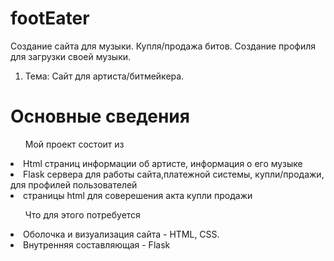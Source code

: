 # footEater
Создание сайта для музыки. Купля/продажа битов. Создание профиля для загрузки своей музыки. 
1) Тема: Сайт для артиста/битмейкера.
<h1> Основные сведения </h1>
<ol>Мой проект состоит из</ol>
  <li>Html страниц информации об артисте, информация о его музыке </li>
  <li>Flask сервера для работы сайта,платежной системы, купли/продажи, для профилей пользователей</li>
  <li>страницы html для соверешения акта купли продажи</li><ol>
</ol>
<ol>Что для этого потребуется</ol>
  <li>Оболочка и визуализация сайта - HTML, CSS.</li>
  <li>Внутренняя составляющая - Flask</li>
</ol>
